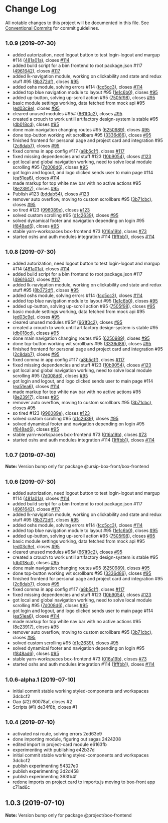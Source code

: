 # Change Log

All notable changes to this project will be documented in this file.
See [Conventional Commits](https://conventionalcommits.org) for commit guidelines.

## <small>1.0.9 (2019-07-30)</small>

* added autorization, need logout button to test login-logout and margup #114 ([481a01a](https://gitlab.ursip.ru/BOX/frontend/commit/481a01a)), closes [#114](https://gitlab.ursip.ru/BOX/frontend/issues/114)
* added build script for a bim frontend to root package.json #117 ([4961642](https://gitlab.ursip.ru/BOX/frontend/commit/4961642)), closes [#117](https://gitlab.ursip.ru/BOX/frontend/issues/117)
* added lk-navigation module, working on clickability and state and redux stuff #95 ([8b372df](https://gitlab.ursip.ru/BOX/frontend/commit/8b372df)), closes [#95](https://gitlab.ursip.ru/BOX/frontend/issues/95)
* added oshs module, solving errors #114 ([fcc5cc3](https://gitlab.ursip.ru/BOX/frontend/commit/fcc5cc3)), closes [#114](https://gitlab.ursip.ru/BOX/frontend/issues/114)
* added top blue navigation module to layout #95 ([1e1c6b0](https://gitlab.ursip.ru/BOX/frontend/commit/1e1c6b0)), closes [#95](https://gitlab.ursip.ru/BOX/frontend/issues/95)
* added up-button, solving up-scroll action #95 ([7505f98](https://gitlab.ursip.ru/BOX/frontend/commit/7505f98)), closes [#95](https://gitlab.ursip.ru/BOX/frontend/issues/95)
* basic module settings working, data fetched from mock api #95 ([ed03c9e](https://gitlab.ursip.ru/BOX/frontend/commit/ed03c9e)), closes [#95](https://gitlab.ursip.ru/BOX/frontend/issues/95)
* cleared unused modules #95# ([661f0c2](https://gitlab.ursip.ru/BOX/frontend/commit/661f0c2)), closes [#95](https://gitlab.ursip.ru/BOX/frontend/issues/95)
* created a crouch to work untill artifactory design-system is stable #95 ([db018cd](https://gitlab.ursip.ru/BOX/frontend/commit/db018cd)), closes [#95](https://gitlab.ursip.ru/BOX/frontend/issues/95)
* done main navigation changing routes #95 ([6250989](https://gitlab.ursip.ru/BOX/frontend/commit/6250989)), closes [#95](https://gitlab.ursip.ru/BOX/frontend/issues/95)
* done top-button working wit scrollbars #95 ([3336d86](https://gitlab.ursip.ru/BOX/frontend/commit/3336d86)), closes [#95](https://gitlab.ursip.ru/BOX/frontend/issues/95)
* finished frontend for personal page and project card and integration #95 ([2c8dab7](https://gitlab.ursip.ru/BOX/frontend/commit/2c8dab7)), closes [#95](https://gitlab.ursip.ru/BOX/frontend/issues/95)
* fixed comma in app config #117 ([a8b5c1f](https://gitlab.ursip.ru/BOX/frontend/commit/a8b5c1f)), closes [#117](https://gitlab.ursip.ru/BOX/frontend/issues/117)
* fixed missing dependencies and stuff #123 ([10b9054](https://gitlab.ursip.ru/BOX/frontend/commit/10b9054)), closes [#123](https://gitlab.ursip.ru/BOX/frontend/issues/123)
* got local and global navigation working, need to solve local module scrolling #95 ([7d008d6](https://gitlab.ursip.ru/BOX/frontend/commit/7d008d6)), closes [#95](https://gitlab.ursip.ru/BOX/frontend/issues/95)
* got login and logout, and logo clicked sends user to main page #114 ([ea51ea6](https://gitlab.ursip.ru/BOX/frontend/commit/ea51ea6)), closes [#114](https://gitlab.ursip.ru/BOX/frontend/issues/114)
* made markup for top white nav bar with no active actions #95 ([8e23917](https://gitlab.ursip.ru/BOX/frontend/commit/8e23917)), closes [#95](https://gitlab.ursip.ru/BOX/frontend/issues/95)
* Publish #123 ([bddab54](https://gitlab.ursip.ru/BOX/frontend/commit/bddab54)), closes [#123](https://gitlab.ursip.ru/BOX/frontend/issues/123)
* remover auto overflow, moving to custom scrollbars #95 ([3b71cbc](https://gitlab.ursip.ru/BOX/frontend/commit/3b71cbc)), closes [#95](https://gitlab.ursip.ru/BOX/frontend/issues/95)
* so tired #123 ([996089e](https://gitlab.ursip.ru/BOX/frontend/commit/996089e)), closes [#123](https://gitlab.ursip.ru/BOX/frontend/issues/123)
* solved custom scrolling #95 ([d1c2639](https://gitlab.ursip.ru/BOX/frontend/commit/d1c2639)), closes [#95](https://gitlab.ursip.ru/BOX/frontend/issues/95)
* solved dynamical footer and navigation depending on login #95 ([f848ad6](https://gitlab.ursip.ru/BOX/frontend/commit/f848ad6)), closes [#95](https://gitlab.ursip.ru/BOX/frontend/issues/95)
* stable yarn-workspaces box-frontend #73 ([016a19b](https://gitlab.ursip.ru/BOX/frontend/commit/016a19b)), closes [#73](https://gitlab.ursip.ru/BOX/frontend/issues/73)
* started oshs and auth modules integration #114 ([1fffbb1](https://gitlab.ursip.ru/BOX/frontend/commit/1fffbb1)), closes [#114](https://gitlab.ursip.ru/BOX/frontend/issues/114)





## <small>1.0.8 (2019-07-30)</small>

* added autorization, need logout button to test login-logout and margup #114 ([481a01a](https://gitlab.ursip.ru/BOX/frontend/commit/481a01a)), closes [#114](https://gitlab.ursip.ru/BOX/frontend/issues/114)
* added build script for a bim frontend to root package.json #117 ([4961642](https://gitlab.ursip.ru/BOX/frontend/commit/4961642)), closes [#117](https://gitlab.ursip.ru/BOX/frontend/issues/117)
* added lk-navigation module, working on clickability and state and redux stuff #95 ([8b372df](https://gitlab.ursip.ru/BOX/frontend/commit/8b372df)), closes [#95](https://gitlab.ursip.ru/BOX/frontend/issues/95)
* added oshs module, solving errors #114 ([fcc5cc3](https://gitlab.ursip.ru/BOX/frontend/commit/fcc5cc3)), closes [#114](https://gitlab.ursip.ru/BOX/frontend/issues/114)
* added top blue navigation module to layout #95 ([1e1c6b0](https://gitlab.ursip.ru/BOX/frontend/commit/1e1c6b0)), closes [#95](https://gitlab.ursip.ru/BOX/frontend/issues/95)
* added up-button, solving up-scroll action #95 ([7505f98](https://gitlab.ursip.ru/BOX/frontend/commit/7505f98)), closes [#95](https://gitlab.ursip.ru/BOX/frontend/issues/95)
* basic module settings working, data fetched from mock api #95 ([ed03c9e](https://gitlab.ursip.ru/BOX/frontend/commit/ed03c9e)), closes [#95](https://gitlab.ursip.ru/BOX/frontend/issues/95)
* cleared unused modules #95# ([661f0c2](https://gitlab.ursip.ru/BOX/frontend/commit/661f0c2)), closes [#95](https://gitlab.ursip.ru/BOX/frontend/issues/95)
* created a crouch to work untill artifactory design-system is stable #95 ([db018cd](https://gitlab.ursip.ru/BOX/frontend/commit/db018cd)), closes [#95](https://gitlab.ursip.ru/BOX/frontend/issues/95)
* done main navigation changing routes #95 ([6250989](https://gitlab.ursip.ru/BOX/frontend/commit/6250989)), closes [#95](https://gitlab.ursip.ru/BOX/frontend/issues/95)
* done top-button working wit scrollbars #95 ([3336d86](https://gitlab.ursip.ru/BOX/frontend/commit/3336d86)), closes [#95](https://gitlab.ursip.ru/BOX/frontend/issues/95)
* finished frontend for personal page and project card and integration #95 ([2c8dab7](https://gitlab.ursip.ru/BOX/frontend/commit/2c8dab7)), closes [#95](https://gitlab.ursip.ru/BOX/frontend/issues/95)
* fixed comma in app config #117 ([a8b5c1f](https://gitlab.ursip.ru/BOX/frontend/commit/a8b5c1f)), closes [#117](https://gitlab.ursip.ru/BOX/frontend/issues/117)
* fixed missing dependencies and stuff #123 ([10b9054](https://gitlab.ursip.ru/BOX/frontend/commit/10b9054)), closes [#123](https://gitlab.ursip.ru/BOX/frontend/issues/123)
* got local and global navigation working, need to solve local module scrolling #95 ([7d008d6](https://gitlab.ursip.ru/BOX/frontend/commit/7d008d6)), closes [#95](https://gitlab.ursip.ru/BOX/frontend/issues/95)
* got login and logout, and logo clicked sends user to main page #114 ([ea51ea6](https://gitlab.ursip.ru/BOX/frontend/commit/ea51ea6)), closes [#114](https://gitlab.ursip.ru/BOX/frontend/issues/114)
* made markup for top white nav bar with no active actions #95 ([8e23917](https://gitlab.ursip.ru/BOX/frontend/commit/8e23917)), closes [#95](https://gitlab.ursip.ru/BOX/frontend/issues/95)
* remover auto overflow, moving to custom scrollbars #95 ([3b71cbc](https://gitlab.ursip.ru/BOX/frontend/commit/3b71cbc)), closes [#95](https://gitlab.ursip.ru/BOX/frontend/issues/95)
* so tired #123 ([996089e](https://gitlab.ursip.ru/BOX/frontend/commit/996089e)), closes [#123](https://gitlab.ursip.ru/BOX/frontend/issues/123)
* solved custom scrolling #95 ([d1c2639](https://gitlab.ursip.ru/BOX/frontend/commit/d1c2639)), closes [#95](https://gitlab.ursip.ru/BOX/frontend/issues/95)
* solved dynamical footer and navigation depending on login #95 ([f848ad6](https://gitlab.ursip.ru/BOX/frontend/commit/f848ad6)), closes [#95](https://gitlab.ursip.ru/BOX/frontend/issues/95)
* stable yarn-workspaces box-frontend #73 ([016a19b](https://gitlab.ursip.ru/BOX/frontend/commit/016a19b)), closes [#73](https://gitlab.ursip.ru/BOX/frontend/issues/73)
* started oshs and auth modules integration #114 ([1fffbb1](https://gitlab.ursip.ru/BOX/frontend/commit/1fffbb1)), closes [#114](https://gitlab.ursip.ru/BOX/frontend/issues/114)






## <small>1.0.7 (2019-07-30)</small>

**Note:** Version bump only for package @ursip-box-front/box-frontend





## <small>1.0.6 (2019-07-30)</small>

* added autorization, need logout button to test login-logout and margup #114 ([481a01a](https://gitlab.ursip.ru/BOX/frontend/commit/481a01a)), closes [#114](https://gitlab.ursip.ru/BOX/frontend/issues/114)
* added build script for a bim frontend to root package.json #117 ([4961642](https://gitlab.ursip.ru/BOX/frontend/commit/4961642)), closes [#117](https://gitlab.ursip.ru/BOX/frontend/issues/117)
* added lk-navigation module, working on clickability and state and redux stuff #95 ([8b372df](https://gitlab.ursip.ru/BOX/frontend/commit/8b372df)), closes [#95](https://gitlab.ursip.ru/BOX/frontend/issues/95)
* added oshs module, solving errors #114 ([fcc5cc3](https://gitlab.ursip.ru/BOX/frontend/commit/fcc5cc3)), closes [#114](https://gitlab.ursip.ru/BOX/frontend/issues/114)
* added top blue navigation module to layout #95 ([1e1c6b0](https://gitlab.ursip.ru/BOX/frontend/commit/1e1c6b0)), closes [#95](https://gitlab.ursip.ru/BOX/frontend/issues/95)
* added up-button, solving up-scroll action #95 ([7505f98](https://gitlab.ursip.ru/BOX/frontend/commit/7505f98)), closes [#95](https://gitlab.ursip.ru/BOX/frontend/issues/95)
* basic module settings working, data fetched from mock api #95 ([ed03c9e](https://gitlab.ursip.ru/BOX/frontend/commit/ed03c9e)), closes [#95](https://gitlab.ursip.ru/BOX/frontend/issues/95)
* cleared unused modules #95# ([661f0c2](https://gitlab.ursip.ru/BOX/frontend/commit/661f0c2)), closes [#95](https://gitlab.ursip.ru/BOX/frontend/issues/95)
* created a crouch to work untill artifactory design-system is stable #95 ([db018cd](https://gitlab.ursip.ru/BOX/frontend/commit/db018cd)), closes [#95](https://gitlab.ursip.ru/BOX/frontend/issues/95)
* done main navigation changing routes #95 ([6250989](https://gitlab.ursip.ru/BOX/frontend/commit/6250989)), closes [#95](https://gitlab.ursip.ru/BOX/frontend/issues/95)
* done top-button working wit scrollbars #95 ([3336d86](https://gitlab.ursip.ru/BOX/frontend/commit/3336d86)), closes [#95](https://gitlab.ursip.ru/BOX/frontend/issues/95)
* finished frontend for personal page and project card and integration #95 ([2c8dab7](https://gitlab.ursip.ru/BOX/frontend/commit/2c8dab7)), closes [#95](https://gitlab.ursip.ru/BOX/frontend/issues/95)
* fixed comma in app config #117 ([a8b5c1f](https://gitlab.ursip.ru/BOX/frontend/commit/a8b5c1f)), closes [#117](https://gitlab.ursip.ru/BOX/frontend/issues/117)
* fixed missing dependencies and stuff #123 ([10b9054](https://gitlab.ursip.ru/BOX/frontend/commit/10b9054)), closes [#123](https://gitlab.ursip.ru/BOX/frontend/issues/123)
* got local and global navigation working, need to solve local module scrolling #95 ([7d008d6](https://gitlab.ursip.ru/BOX/frontend/commit/7d008d6)), closes [#95](https://gitlab.ursip.ru/BOX/frontend/issues/95)
* got login and logout, and logo clicked sends user to main page #114 ([ea51ea6](https://gitlab.ursip.ru/BOX/frontend/commit/ea51ea6)), closes [#114](https://gitlab.ursip.ru/BOX/frontend/issues/114)
* made markup for top white nav bar with no active actions #95 ([8e23917](https://gitlab.ursip.ru/BOX/frontend/commit/8e23917)), closes [#95](https://gitlab.ursip.ru/BOX/frontend/issues/95)
* remover auto overflow, moving to custom scrollbars #95 ([3b71cbc](https://gitlab.ursip.ru/BOX/frontend/commit/3b71cbc)), closes [#95](https://gitlab.ursip.ru/BOX/frontend/issues/95)
* solved custom scrolling #95 ([d1c2639](https://gitlab.ursip.ru/BOX/frontend/commit/d1c2639)), closes [#95](https://gitlab.ursip.ru/BOX/frontend/issues/95)
* solved dynamical footer and navigation depending on login #95 ([f848ad6](https://gitlab.ursip.ru/BOX/frontend/commit/f848ad6)), closes [#95](https://gitlab.ursip.ru/BOX/frontend/issues/95)
* stable yarn-workspaces box-frontend #73 ([016a19b](https://gitlab.ursip.ru/BOX/frontend/commit/016a19b)), closes [#73](https://gitlab.ursip.ru/BOX/frontend/issues/73)
* started oshs and auth modules integration #114 ([1fffbb1](https://gitlab.ursip.ru/BOX/frontend/commit/1fffbb1)), closes [#114](https://gitlab.ursip.ru/BOX/frontend/issues/114)





## <small>1.0.6-alpha.1 (2019-07-10)</small>

* initial commit stable working styled-components and workspaces 3dcbcf2
* Oao (#2) 60078af, closes #2
* Scripts (#1) de34f8b, closes #1






## <small>1.0.4 (2019-07-10)</small>

* activated nsi route, solving errors 2ed63e9
* done importing module, figuring out sagas 2424208
* edited import in project-card module e6163fb
* experimenting with publishing e42b37d
* initial commit stable working styled-components and workspaces 3dcbcf2
* publish experimenting 54327e0
* publish experimenting 3d2d458
* publish experimenting 363fb4f
* redone imports on project card to imports.js moving to box-front app c71ad6c





## 1.0.3 (2019-07-10)

**Note:** Version bump only for package @project/box-frontend
